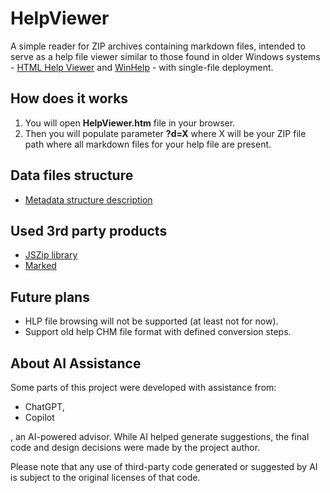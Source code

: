 # HelpViewer

A simple reader for ZIP archives containing markdown files, intended to serve as a help file viewer similar to those found in older Windows systems - [HTML Help Viewer][HTMLHW] and [WinHelp][WinHlp32] - with single-file deployment.

## How does it works

1. You will open **HelpViewer.htm** file in your browser.
2. Then you will populate parameter **?d=X** where X will be your ZIP file path where all markdown files for your help file are present.

## Data files structure

- [Metadata structure description][Structure]

## Used 3rd party products

- [JSZip library][JSZIP]
- [Marked][Marked]

## Future plans

- HLP file browsing will not be supported (at least not for now).
- Support old help CHM file format with defined conversion steps.

## About AI Assistance

Some parts of this project were developed with assistance from:

- ChatGPT, 
- Copilot

, an AI-powered advisor. 
While AI helped generate suggestions, the final code and design decisions were made by the project author.

Please note that any use of third-party code generated or suggested by AI is subject to the original licenses of that code.

[HTMLHW]: https://learn.microsoft.com/en-us/previous-versions/windows/desktop/htmlhelp/about-the-html-help-viewer "HTML Help Viewer"
[WinHlp32]: https://blog.butras.cz/2013/11/jiz-od-verze-windows-vista-jiz-neni.html "WinHlp32"
[JSZIP]: http://jszip.org/ "JSZip JavaScript library"
[Marked]: https://marked.js.org/ "Marked JavaScript library"
[Structure]: FileMetadata.md "File metadata"
